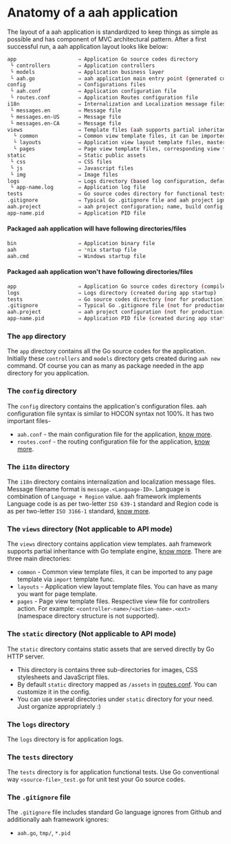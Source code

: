 # Anatomy of a aah application

The layout of a aah application is standardized to keep things as simple as possible and has component of MVC architectural pattern. After a first successful run, a aah application layout looks like below:

```bash
app                    ⇒ Application Go source codes directory
 └ controllers         ⇒ Application controllers
 └ models              ⇒ Application business layer
 └ aah.go              ⇒ aah application main entry point (generated code)
config                 ⇒ Configurations files
 └ aah.conf            ⇒ Application configuration file
 └ routes.conf         ⇒ Application Routes configuration file
i18n                   ⇒ Internalization and Localization message files
 └ messages.en         ⇒ Message file
 └ messages.en-US      ⇒ Message file
 └ messages.en-CA      ⇒ Message file
views                  ⇒ Template files (aah supports partial inheritance with Go template engine)
  └ common             ⇒ Common view template files, it can be imported to any page template
  └ layouts            ⇒ Application view layout template files, master template for page template
  └ pages              ⇒ Page view template files, corresponding view template for controllers action
static                 ⇒ Static public assets
 └ css                 ⇒ CSS files
 └ js                  ⇒ Javascript files
 └ img                 ⇒ Image files
logs                   ⇒ Logs directory (based log configuration, default is console on 'dev' profile)
 └ app-name.log        ⇒ Application log file
tests                  ⇒ Go source codes directory for functional tests, use Go conventional way for unit tests
.gitignore             ⇒ Typical Go .gitignore file and aah project ignore files
aah.project            ⇒ aah project configuration; name, build config, etc.
app-name.pid           ⇒ Application PID file
```

#### Packaged aah application will have following directories/files
```bash
bin                    ⇒ Application binary file
aah                    ⇒ *nix startup file
aah.cmd                ⇒ Windows startup file
```

#### Packaged aah application won't have following directories/files
```bash
app                    ⇒ Application Go source codes directory (compiled into binary file kept under `bin` directory)
logs                   ⇒ Logs directory (created during app startup)
tests                  ⇒ Go source codes directory (nor for production)
.gitignore             ⇒ Typical Go .gitignore file (not for production)
aah.project            ⇒ aah project configuration (not for production)
app-name.pid           ⇒ Application PID file (created during app startup)
```

### The `app` directory

The `app` directory contains all the Go source codes for the application. Initially these `controllers` and `models` directory gets created during `aah new` command. Of course you can as many as package needed in the app directory for you application.

### The `config` directory

The `config` directory contains the application's configuration files. aah configuration file syntax is similar to HOCON syntax not 100%. It has two important files-

  * `aah.conf` - the main configuration file for the application, [know more](app-config.html).
  * `routes.conf` - the routing configuration file for the application, [know more](routes-config.html).

### The `i18n` directory

The `i18n` directory contains internalization and localization message files. Message filename format is  `message.<Language-ID>`. Language is combination of `Language + Region` value. aah framework implements Language code is as per  two-letter `ISO 639-1` standard and Region code is as per two-letter `ISO 3166-1` standard, [know more](i18n.html).

### The `views` directory (Not applicable to API mode)

The `views` directory contains application view templates. aah framework supports partial inheritance with Go template engine, [know more](views.html). There are three main directories:

  * `common` - Common view template files, it can be imported to any page template via `import` template func.
  * `layouts` - Application view layout template files. You can have as many you want for page template.
  * `pages` - Page view template files. Respective view file for controllers action. For example: `<controller-name>/<action-name>.<ext>` (namespace directory structure is not supported).

### The `static` directory (Not applicable to API mode)

The `static` directory contains static assets that are served directly by Go HTTP server.

  * This directory is contains three sub-directories for images, CSS stylesheets and JavaScript files.
  * By default `static` directory mapped as `/assets` in [routes.conf](routes-config.html). You can customize it in the config.
  * You can use several directories under `static` directory for your need. Just organize appropriately :)

### The `logs` directory

The `logs` directory is for application logs.

### The `tests` directory

The `tests` directory is for application functional tests. Use Go conventional way `<source-file>_test.go` for unit test your Go source codes.

### The `.gitignore` file

The `.gitignore` file includes standard Go language ignores from Github and additionally aah framework ignores:

  * `aah.go`, `tmp/`, `*.pid`
